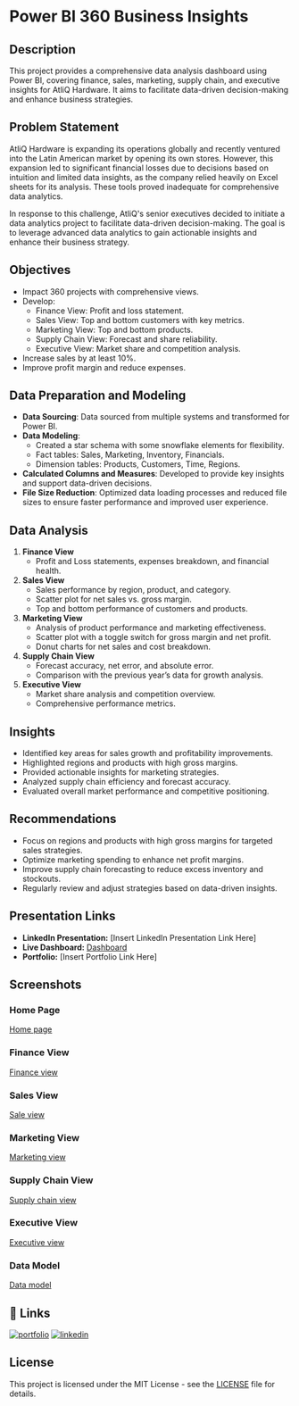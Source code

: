 # Power BI 360 Business Insights

## Description
This project provides a comprehensive data analysis dashboard using Power BI, covering finance, sales, marketing, supply chain, and executive insights for AtliQ Hardware. It aims to facilitate data-driven decision-making and enhance business strategies.

## Problem Statement
AtliQ Hardware is expanding its operations globally and recently ventured into the Latin American market by opening its own stores. However, this expansion led to significant financial losses due to decisions based on intuition and limited data insights, as the company relied heavily on Excel sheets for its analysis. These tools proved inadequate for comprehensive data analytics.

In response to this challenge, AtliQ's senior executives decided to initiate a data analytics project to facilitate data-driven decision-making. The goal is to leverage advanced data analytics to gain actionable insights and enhance their business strategy.

## Objectives
- Impact 360 projects with comprehensive views.
- Develop:
  - Finance View: Profit and loss statement.
  - Sales View: Top and bottom customers with key metrics.
  - Marketing View: Top and bottom products.
  - Supply Chain View: Forecast and share reliability.
  - Executive View: Market share and competition analysis.
- Increase sales by at least 10%.
- Improve profit margin and reduce expenses.

## Data Preparation and Modeling
- **Data Sourcing**: Data sourced from multiple systems and transformed for Power BI.
- **Data Modeling**:
  - Created a star schema with some snowflake elements for flexibility.
  - Fact tables: Sales, Marketing, Inventory, Financials.
  - Dimension tables: Products, Customers, Time, Regions.
- **Calculated Columns and Measures**: Developed to provide key insights and support data-driven decisions.
- **File Size Reduction**: Optimized data loading processes and reduced file sizes to ensure faster performance and improved user experience.

## Data Analysis
1. **Finance View**
   - Profit and Loss statements, expenses breakdown, and financial health.
2. **Sales View**
   - Sales performance by region, product, and category.
   - Scatter plot for net sales vs. gross margin.
   - Top and bottom performance of customers and products.
3. **Marketing View**
   - Analysis of product performance and marketing effectiveness.
   - Scatter plot with a toggle switch for gross margin and net profit.
   - Donut charts for net sales and cost breakdown.
4. **Supply Chain View**
   - Forecast accuracy, net error, and absolute error.
   - Comparison with the previous year’s data for growth analysis.
5. **Executive View**
   - Market share analysis and competition overview.
   - Comprehensive performance metrics.

## Insights
- Identified key areas for sales growth and profitability improvements.
- Highlighted regions and products with high gross margins.
- Provided actionable insights for marketing strategies.
- Analyzed supply chain efficiency and forecast accuracy.
- Evaluated overall market performance and competitive positioning.

## Recommendations
- Focus on regions and products with high gross margins for targeted sales strategies.
- Optimize marketing spending to enhance net profit margins.
- Improve supply chain forecasting to reduce excess inventory and stockouts.
- Regularly review and adjust strategies based on data-driven insights.

## Presentation Links
- **LinkedIn Presentation:** [Insert LinkedIn Presentation Link Here]
- **Live Dashboard:** [Dashboard](https://app.powerbi.com/view?r=eyJrIjoiNTRhMDNiNGQtNmUyMS00YjEyLTg4NWEtYzg5OGZmZTJhMGNiIiwidCI6ImM2ZTU0OWIzLTVmNDUtNDAzMi1hYWU5LWQ0MjQ0ZGM1YjJjNCJ9&embedImagePlaceholder=true)
- **Portfolio:** [Insert Portfolio Link Here]

## Screenshots
### Home Page
[Home page](https://github.com/Madiha41/Business-Insights-360/blob/main/Homepage.jpg)
### Finance View
[Finance view](https://github.com/Madiha41/Business-Insights-360/blob/main/Finance_view.jpg)
### Sales View
[Sale view](https://github.com/Madiha41/Business-Insights-360/blob/main/Sales_view.jpg)
### Marketing View
[Marketing view](https://github.com/Madiha41/Business-Insights-360/blob/main/Marketing_view.jpg)
### Supply Chain View
[Supply chain view](https://github.com/Madiha41/Business-Insights-360/blob/main/Supply_chain_view.jpg)
### Executive View
[Executive view](https://github.com/Madiha41/Business-Insights-360/blob/main/Executive_view.jpg)
### Data Model
[Data model](https://github.com/Madiha41/Business-Insights-360/blob/main/Data%20model.jpg)

## 🔗 Links
[![portfolio](https://img.shields.io/badge/my_portfolio-000?style=for-the-badge&logo=ko-fi&logoColor=white)](https://katherineoelsner.com/)
[![linkedin](https://img.shields.io/badge/linkedin-0A66C2?style=for-the-badge&logo=linkedin&logoColor=white)](https://www.linkedin.com/in/madiha-shaik-24871a204)

## License
This project is licensed under the MIT License - see the [LICENSE](LICENSE) file for details.

